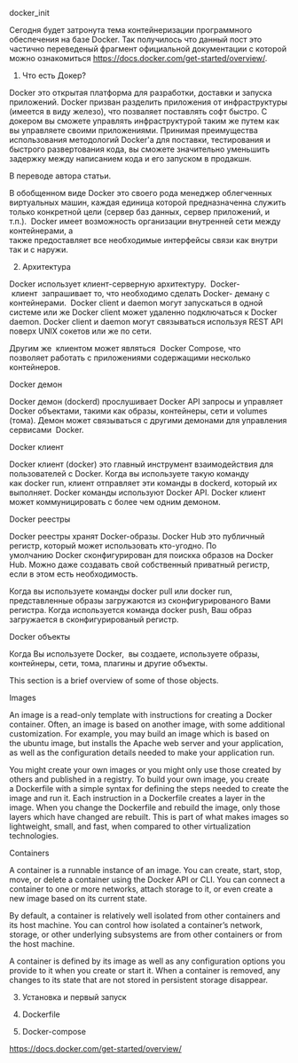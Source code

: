 docker_init

Сегодня будет затронута тема контейнеризации программного обеспечения на базе Docker. Так получилось что данный пост это частично переведеный фрагмент официальной документации с которой можно ознакомиться https://docs.docker.com/get-started/overview/.



1. Что есть Докер?

Docker это открытая платформа для разработки, доставки и запуска приложений. Docker призван разделить приложения от инфраструктуры (имеется в виду железо), что позваляет поставлять софт быстро. С докером вы сможете управлять инфраструктурой таким же путем как вы управляете своими приложениями. Принимая преимущества использования методологий Docker'а для поставки, тестирования и быстрого развертования кода, вы сможете значительно уменьшить задержку между написанием кода и его запуском в продакшн. 

В переводе автора статьи.



В обобщенном виде Docker это своего рода менеджер облегченных виртуальных машин, каждая единица которой предназначенна служить только конкретной цели (сервер баз данных, сервер приложений, и т.п.).  Docker имеет возможность организации внутренней сети между контейнерами, а также предоставляет все необходимые интерфейсы связи как внутри так и с наружи.

2. Архитектура

Docker использует клиент-серверную архитектуру.  Docker- клиент  запрашивает то, что необходимо сделать Docker- деману с контейнерами.  Docker client и daemon могут запускаться в одной системе или же Docker client может удаленно подключаться к Docker daemon. Docker client и daemon могут связываться используя REST API поверх UNIX сокетов или же по сети.

Другим же  клиентом может являться  Docker Compose, что позволяет работать с приложениями содержащими несколько контейнеров.



Docker демон

Docker демон (dockerd) прослушивает Docker API запросы и управляет Docker объектами, такими как образы, контейнеры, сети и volumes (тома). Демон может связываться с другими демонами для управления сервисами  Docker. 

Docker клиент

Docker клиент (docker) это главный инструмент взаимодействия для  пользователей с Docker. Когда вы используете такую команду как docker run, клиент отправляет эти команды в dockerd, который их выполняет. Docker команды используют Docker API. Docker клиент может коммуницировать с более чем одним демоном.

Docker реестры

Docker реестры хранят Docker-образы. Docker Hub это публичный регистр, который может использовать кто-угодно. По умолчанию Docker сконфигурирован для поискка образов на Docker Hub. Можно даже создавать свой собственный приватный регистр, если в этом есть необходимость.

Когда вы используете команды docker pull или docker run, представленные образы загружаются из сконфигурированого Вами регистра. Когда используется команда docker push, Ваш образ загружается в сконфигурированый регистр. 

Docker объекты

Когда Вы используете Docker,  вы создаете, используете образы, контейнеры, сети, тома, плагины и другие объекты. 

This section is a brief overview of some of those objects.

Images

An image is a read-only template with instructions for creating a Docker container. Often, an image is based on another image, with some additional customization. For example, you may build an image which is based on the ubuntu image, but installs the Apache web server and your application, as well as the configuration details needed to make your application run.

You might create your own images or you might only use those created by others and published in a registry. To build your own image, you create a Dockerfile with a simple syntax for defining the steps needed to create the image and run it. Each instruction in a Dockerfile creates a layer in the image. When you change the Dockerfile and rebuild the image, only those layers which have changed are rebuilt. This is part of what makes images so lightweight, small, and fast, when compared to other virtualization technologies.

Containers

A container is a runnable instance of an image. You can create, start, stop, move, or delete a container using the Docker API or CLI. You can connect a container to one or more networks, attach storage to it, or even create a new image based on its current state.

By default, a container is relatively well isolated from other containers and its host machine. You can control how isolated a container’s network, storage, or other underlying subsystems are from other containers or from the host machine.

A container is defined by its image as well as any configuration options you provide to it when you create or start it. When a container is removed, any changes to its state that are not stored in persistent storage disappear.

3. Установка и первый запуск

4. Dockerfile

5. Docker-compose

https://docs.docker.com/get-started/overview/



